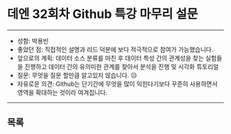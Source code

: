 # 데엔 32회차 Github 특강 마무리 설문
---
- 성함: 박용빈
- 좋았던 점: 직접적인 설명과 리드 덕분에 보다 적극적으로 참여가 가능했습니다.
- 앞으로의 계획: 데이터 소스 분류를 마친 후 데이터 특성 간의 관계성을 찾는 실험들을 진행하고 데이터 간의 유의미한 관계를 찾아서 분석을 진행 및 시각화 튜토리얼
- 질문: 무엇을 질문 할만큼 알고있지 않습니다. 😥
- 자유로운 의견: Github는 단기간에 무엇을 많이 익힌다기보다 꾸준히 사용하면서 영역을 확대하는 것이라 여겨집니다.
----
## 목록
